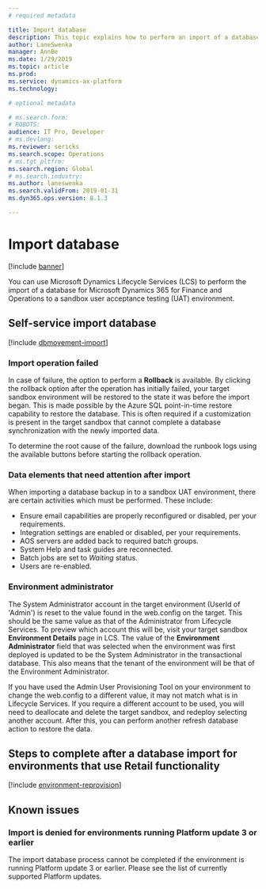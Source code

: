 ```yaml
---
# required metadata

title: Import database 
description: This topic explains how to perform an import of a database for Microsoft Dynamics 365 for Finance and Operations.
author: LaneSwenka
manager: AnnBe
ms.date: 1/29/2019
ms.topic: article
ms.prod: 
ms.service: dynamics-ax-platform
ms.technology: 

# optional metadata

# ms.search.form: 
# ROBOTS: 
audience: IT Pro, Developer
# ms.devlang: 
ms.reviewer: sericks
ms.search.scope: Operations
# ms.tgt_pltfrm: 
ms.search.region: Global
# ms.search.industry: 
ms.author: laneswenka
ms.search.validFrom: 2019-01-31
ms.dyn365.ops.version: 8.1.3

---
```


# Import database 

[!include [banner](../includes/banner.md)]

You can use Microsoft Dynamics Lifecycle Services (LCS) to perform the import of a database for Microsoft Dynamics 365 for Finance and Operations to a sandbox user acceptance testing (UAT) environment. 

## Self-service import database
[!include [dbmovement-import](../includes/dbmovement-import.md)]

### Import operation failed
In case of failure, the option to perform a **Rollback** is available.  By clicking the rollback option after the operation has initially failed, your target sandbox environment will be restored to the state it was before the import began. This is made possible by the Azure SQL point-in-time restore capability to restore the database. This is often required if a customization is present in the target sandbox that cannot complete a database synchronization with the newly imported data.  

To determine the root cause of the failure, download the runbook logs using the available buttons before starting the rollback operation.

### Data elements that need attention after import
When importing a database backup in to a sandbox UAT environment, there are certain activities which must be performed.  These include:

* Ensure email capabilities are properly reconfigured or disabled, per your requirements.
* Integration settings are enabled or disabled, per your requirements.
* AOS servers are added back to required batch groups.
* System Help and task guides are reconnected.
* Batch jobs are set to *Waiting* status.
* Users are re-enabled.

### Environment administrator
The System Administrator account in the target environment (UserId of 'Admin') is reset to the value found in the web.config on the target. This should be the same value as that of the Administrator from Lifecycle Services. To preview which account this will be, visit your target sandbox **Environment Details** page in LCS. The value of the **Environment Administrator** field that was selected when the environment was first deployed is updated to be the System Administrator in the transactional database. This also means that the tenant of the environment will be that of the Environment Administrator.  

If you have used the Admin User Provisioning Tool on your environment to change the web.config to a different value, it may not match what is in Lifecycle Services. If you require a different account to be used, you will need to deallocate and delete the target sandbox, and redeploy selecting another account. After this, you can perform another refresh database action to restore the data.

## Steps to complete after a database import for environments that use Retail functionality
[!include [environment-reprovision](../includes/environment-reprovision.md)]

## Known issues

### Import is denied for environments running Platform update 3 or earlier
The import database process cannot be completed if the environment is running Platform update 3 or earlier.  Please see the list of currently supported Platform updates.
